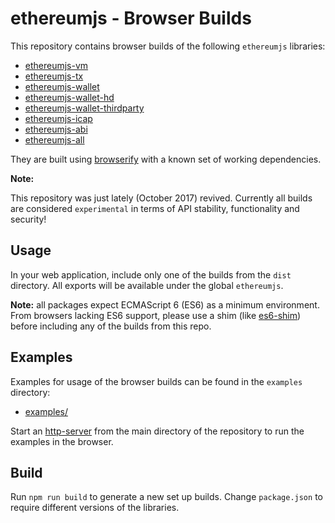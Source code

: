 # ethereumjs - Browser Builds

This repository contains browser builds of the following ``ethereumjs`` libraries:

- [ethereumjs-vm](./dist/ethereumjs-vm/)
- [ethereumjs-tx](./dist/ethereumjs-tx/)
- [ethereumjs-wallet](./dist/ethereumjs-wallet/)
- [ethereumjs-wallet-hd](./dist/ethereumjs-wallet-hd/)
- [ethereumjs-wallet-thirdparty](./dist/ethereumjs-wallet-thirdparty/)
- [ethereumjs-icap](./dist/ethereumjs-icap/)
- [ethereumjs-abi](./dist/ethereumjs-abi/)
- [ethereumjs-all](./dist/ethereumjs-all/)

They are built using [browserify](browserify.org) with a known set of working dependencies.

**Note:**

This repository was just lately (October 2017) revived. Currently all builds are considered ``experimental`` in terms of API stability, functionality and security!

## Usage

In your web application, include only one of the builds from the `dist` directory. All exports will be available under the global `ethereumjs`.

**Note:** all packages expect ECMAScript 6 (ES6) as a minimum environment. From browsers lacking ES6 support, please use a shim (like [es6-shim](https://github.com/paulmillr/es6-shim)) before including any of the builds from this repo.

## Examples

Examples for usage of the browser builds can be found in the ``examples`` directory:

- [examples/](./examples/)

Start an [http-server](https://github.com/indexzero/http-server) from the main directory of the repository to run the examples in the browser.

## Build

Run `npm run build` to generate a new set up builds. Change `package.json` to require different versions of the libraries.

